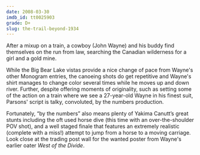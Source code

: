 ```yaml
---
date: 2008-03-30
imdb_id: tt0025903
grade: D+
slug: the-trail-beyond-1934
---
```


After a mixup on a train, a cowboy (John Wayne) and his buddy find themselves on the run from law, searching the Canadian wilderness for a girl and a gold mine.

While the Big Bear Lake vistas provide a nice change of pace from Wayne's other Monogram entries, the canoeing shots do get repetitive and Wayne's shirt manages to change color several times while he moves up and down river. Further, despite offering moments of originality, such as setting some of the action on a train where we see a 27-year-old Wayne in his finest suit, Parsons' script is talky, convoluted, by the numbers production.

Fortunately, “by the numbers” also means plenty of Yakima Canutt’s great stunts including the oft used horse dive (this time with an over-the-shoulder POV shot), and a well staged finale that features an extremely realistic (complete with a miss!) attempt to jump from a horse to a moving carriage. Look close at the trading post wall for the wanted poster from Wayne's earlier oater <span data-imdb-id="tt0025969">_West of the Divide_</span>.
